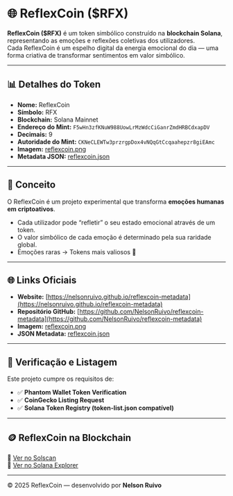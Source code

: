 # 🌐 ReflexCoin ($RFX)

**ReflexCoin ($RFX)** é um token simbólico construído na **blockchain Solana**, representando as emoções e reflexões coletivas dos utilizadores.  
Cada ReflexCoin é um espelho digital da energia emocional do dia — uma forma criativa de transformar sentimentos em valor simbólico.

---

## 📊 Detalhes do Token
- **Nome:** ReflexCoin  
- **Símbolo:** RFX  
- **Blockchain:** Solana Mainnet  
- **Endereço do Mint:** `F5wHn3zfKNuW988UowLrMzWdcCiGanrZmdHRBCdxapDV`  
- **Decimais:** 9  
- **Autoridade do Mint:** `CKNeCLEWTw3przrgpDox4vNQqGtCcqaahepzr8giEAmc`  
- **Imagem:** [reflexcoin.png](https://raw.githubusercontent.com/NelsonRuivo/reflexcoin-metadata/main/reflexcoin.png)  
- **Metadata JSON:** [reflexcoin.json](https://raw.githubusercontent.com/NelsonRuivo/reflexcoin-metadata/main/reflexcoin.json)

---

## 🧠 Conceito
O ReflexCoin é um projeto experimental que transforma **emoções humanas em criptoativos**.
- Cada utilizador pode “refletir” o seu estado emocional através de um token.  
- O valor simbólico de cada emoção é determinado pela sua raridade global.  
- Emoções raras → Tokens mais valiosos 💎

---

## 🌐 Links Oficiais
- **Website:** [https://nelsonruivo.github.io/reflexcoin-metadata](https://nelsonruivo.github.io/reflexcoin-metadata)
- **Repositório GitHub:** [https://github.com/NelsonRuivo/reflexcoin-metadata](https://github.com/NelsonRuivo/reflexcoin-metadata)
- **Imagem:** [reflexcoin.png](https://raw.githubusercontent.com/NelsonRuivo/reflexcoin-metadata/main/reflexcoin.png)
- **JSON Metadata:** [reflexcoin.json](https://raw.githubusercontent.com/NelsonRuivo/reflexcoin-metadata/main/reflexcoin.json)

---

## 💠 Verificação e Listagem
Este projeto cumpre os requisitos de:
- ✅ **Phantom Wallet Token Verification**
- ✅ **CoinGecko Listing Request**
- ✅ **Solana Token Registry (token-list.json compatível)**

---

## 🪙 ReflexCoin na Blockchain
🔗 [Ver no Solscan](https://solscan.io/token/F5wHn3zfKNuW988UowLrMzWdcCiGanrZmdHRBCdxapDV)  
🔗 [Ver no Solana Explorer](https://explorer.solana.com/address/F5wHn3zfKNuW988UowLrMzWdcCiGanrZmdHRBCdxapDV)

---

© 2025 ReflexCoin — desenvolvido por **Nelson Ruivo**  
